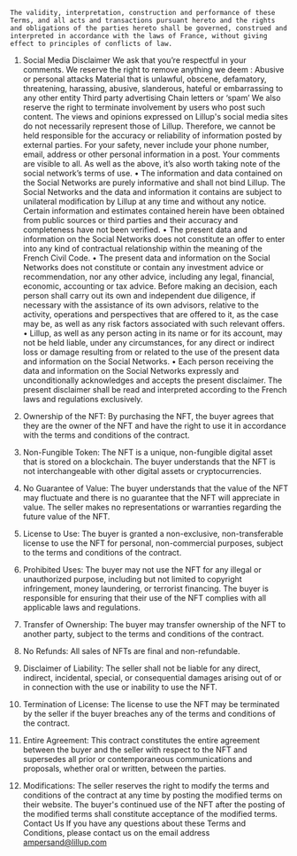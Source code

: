     
    The validity, interpretation, construction and performance of these Terms, and all acts and transactions pursuant hereto and the rights and obligations of the parties hereto shall be governed, construed and interpreted in accordance with the laws of France, without giving effect to principles of conflicts of law.

1. Social Media Disclaimer
We ask that you’re respectful in your comments. We reserve the right to remove anything we deem :
Abusive or personal attacks
Material that is unlawful, obscene, defamatory, threatening, harassing, abusive, slanderous, hateful or embarrassing to any other entity
Third party advertising
Chain letters or ‘spam’
We also reserve the right to terminate involvement by users who post such content.
The views and opinions expressed on Lillup's social media sites do not necessarily represent those of Lillup. Therefore, we cannot be held responsible for the accuracy or reliability of information posted by external parties.
For your safety, never include your phone number, email, address or other personal information in a post. Your comments are visible to all.
As well as the above, it’s also worth taking note of the social network’s terms of use.
• The information and data contained on the Social Networks are purely informative and shall not bind Lillup. The Social Networks and the data and information it contains are subject to unilateral modification by Lillup at any time and without any notice. Certain information and estimates contained herein have been obtained from public sources or third parties and their accuracy and completeness have not been verified.
• The present data and information on the Social Networks does not constitute an offer to enter into any kind of contractual relationship within the meaning of the French Civil Code.
• The present data and information on the Social Networks does not constitute or contain any investment advice or recommendation, nor any other advice, including any legal, financial, economic, accounting or tax advice. Before making an decision, each person shall carry out its own and independent due diligence, if necessary with the assistance of its own advisors, relative to the activity, operations and perspectives that are offered to it, as the case may be, as well as any risk factors associated with such relevant offers.
• Lillup, as well as any person acting in its name or for its account, may not be held liable, under any circumstances, for any direct or indirect loss or damage resulting from or related to the use of the present data and information on the Social Networks.
• Each person receiving the data and information on the Social Networks expressly and unconditionally acknowledges and accepts the present disclaimer. The present disclaimer shall be read and interpreted according to the French laws and regulations exclusively.
     
2. Ownership of the NFT: By purchasing the NFT, the buyer agrees that they are the owner of the NFT and have the right to use it in accordance with the terms and conditions of the contract.

3. Non-Fungible Token: The NFT is a unique, non-fungible digital asset that is stored on a blockchain. The buyer understands that the NFT is not interchangeable with other digital assets or cryptocurrencies.

4. No Guarantee of Value: The buyer understands that the value of the NFT may fluctuate and there is no guarantee that the NFT will appreciate in value. The seller makes no representations or warranties regarding the future value of the NFT.

5. License to Use: The buyer is granted a non-exclusive, non-transferable license to use the NFT for personal, non-commercial purposes, subject to the terms and conditions of the contract.

6. Prohibited Uses: The buyer may not use the NFT for any illegal or unauthorized purpose, including but not limited to copyright infringement, money laundering, or terrorist financing. The buyer is responsible for ensuring that their use of the NFT complies with all applicable laws and regulations.

7. Transfer of Ownership: The buyer may transfer ownership of the NFT to another party, subject to the terms and conditions of the contract.

8. No Refunds: All sales of NFTs are final and non-refundable.

9. Disclaimer of Liability: The seller shall not be liable for any direct, indirect, incidental, special, or consequential damages arising out of or in connection with the use or inability to use the NFT.

10. Termination of License: The license to use the NFT may be terminated by the seller if the buyer breaches any of the terms and conditions of the contract.

11. Entire Agreement: This contract constitutes the entire agreement between the buyer and the seller with respect to the NFT and supersedes all prior or contemporaneous communications and proposals, whether oral or written, between the parties.

12. Modifications: The seller reserves the right to modify the terms and conditions of the contract at any time by posting the modified terms on their website. The buyer's continued use of the NFT after the posting of the modified terms shall constitute acceptance of the modified terms.
​
Contact Us
If you have any questions about these Terms and Conditions, please contact us on the email address ampersand@lillup.com
